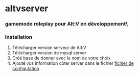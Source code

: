 # altvserver 
### gamemode roleplay pour Alt:V en développement\\

### Installation 
1) Télécharger version serveur de Alt:V
2) Télécharger version de mysql server
3) Créé base de donner avec le nom de votre choix 
4) Ajouté vos information côter server dans le fichier [fichier de configutation](https://github.com/D3xt3rrrr/altvserver/blob/main/gamemode/gamemode/Config.cs)
